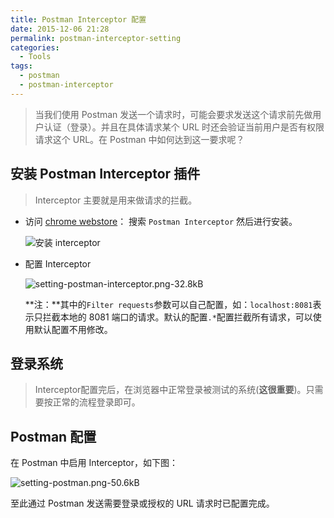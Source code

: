 ```yaml
---
title: Postman Interceptor 配置
date: 2015-12-06 21:28
permalink: postman-interceptor-setting
categories:
  - Tools
tags:
  - postman
  - postman-interceptor
---
```


> 当我们使用 Postman 发送一个请求时，可能会要求发送这个请求前先做用户认证（登录）。并且在具体请求某个 URL 时还会验证当前用户是否有权限请求这个 URL。在 Postman 中如何达到这一要求呢？

<!-- more -->

## 安装 Postman Interceptor 插件
> Interceptor 主要就是用来做请求的拦截。

* 访问 [chrome webstore][4]：  搜索 `Postman Interceptor` 然后进行安装。

    ![安装 interceptor][1]

* 配置 Interceptor

    ![setting-postman-interceptor.png-32.8kB][2]

    **注：**其中的`Filter requests`参数可以自己配置，如：`localhost:8081`表示只拦截本地的 8081 端口的请求。默认的配置`.*`配置拦截所有请求，可以使用默认配置不用修改。

## 登录系统
> Interceptor配置完后，在浏览器中正常登录被测试的系统(**这很重要**)。只需要按正常的流程登录即可。

## Postman 配置
在 Postman 中启用 Interceptor，如下图：

  ![setting-postman.png-50.6kB][3]

至此通过 Postman 发送需要登录或授权的 URL 请求时已配置完成。

  [1]: http://static.zybuluo.com/nibo/zeuzmps9bwnbv255oebn4774/install-postman-interceptor.png
  [2]: http://static.zybuluo.com/nibo/9xzrcu0552gp5ri1poeoxctd/setting-postman-interceptor.png
  [3]: http://static.zybuluo.com/nibo/wbmx0cej6eifw0m2ozvi0mjz/setting-postman.png
  [4]: https://chrome.google.com/webstore/category/apps
